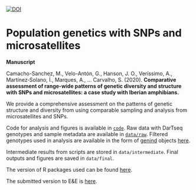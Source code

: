 [![DOI](https://zenodo.org/badge/182068809.svg)](https://zenodo.org/record/3953536)

# Population genetics with SNPs and microsatellites

**Manuscript**

Camacho-Sanchez, M., Velo-Antón, G., Hanson, J. O., Veríssimo, A., Martínez‐Solano, Í., Marques, A., … Carvalho, S. (2020). **Comparative assessment of range-wide patterns of genetic diversity and structure with SNPs and microsatellites: a case study with Iberian amphibians.**

We provide a comprehensive assessment on the patterns of genetic structure and diversity from using comparable sampling and analysis from microsatellites and SNPs.

Code for analysis and figures is available in [`code`](code/).
Raw data with DarTseq genotypes and sample metadata are available in [`data/raw`](data/raw/).
Filtered genotypes used in analysis are available in the form of [genind](https://doi.org/10.1093/bioinformatics/btn129) objects [here](data/intermediate/gen_consolidated_filtered.rds).

Intermediate results from scripts are stored in `data/intermediate`. Final outputs and figures are saved in `data/final`.

The version of R packages used can be found [here](code/r-packages-versions.txt).

The submitted version to E&E is [here](manuscript/).